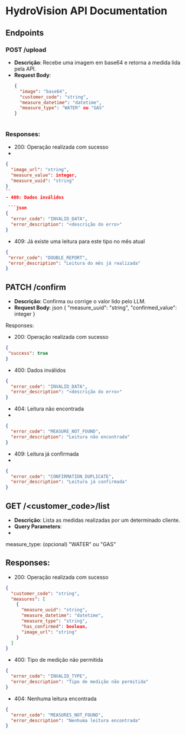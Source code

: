 # HydroVision API Documentation

## Endpoints

### POST /upload

- **Descrição**: Recebe uma imagem em base64 e retorna a medida lida pela API.
- **Request Body**:
  ```json
  {
    "image": "base64",
    "customer_code": "string",
    "measure_datetime": "datetime",
    "measure_type": "WATER" ou "GAS"
  }
         

### Responses:
- 200: Operação realizada com sucesso
- 
```json
{
  "image_url": "string",
  "measure_value": integer,
  "measure_uuid": "string"
}
``
- 400: Dados inválidos

 ```json
{
  "error_code": "INVALID_DATA",
  "error_description": "<descrição do erro>"
}
```
- 409: Já existe uma leitura para este tipo no mês atual
 ```json
{
  "error_code": "DOUBLE_REPORT",
  "error_description": "Leitura do mês já realizada"
}
````


## PATCH /confirm

- **Descrição**: Confirma ou corrige o valor lido pelo LLM.
- **Request Body**:
json
{
  "measure_uuid": "string",
  "confirmed_value": integer
}

Responses:

- 200: Operação realizada com sucesso
 ```json
{
  "success": true
}
```
- 400: Dados inválidos

```json
{
  "error_code": "INVALID_DATA",
  "error_description": "<descrição do erro>"
}
```
- 404: Leitura não encontrada
- 
```json
{
  "error_code": "MEASURE_NOT_FOUND",
  "error_description": "Leitura não encontrada"
}
````
- 409: Leitura já confirmada
- 
```json
{
  "error_code": "CONFIRMATION_DUPLICATE",
  "error_description": "Leitura já confirmada"
}
```
## GET /<customer_code>/list
- **Descrição**: Lista as medidas realizadas por um determinado cliente.
- **Query Parameters**:
- 
measure_type: (opcional) "WATER" ou "GAS"

## Responses:

- 200: Operação realizada com sucesso
```json
{
  "customer_code": "string",
  "measures": [
    {
      "measure_uuid": "string",
      "measure_datetime": "datetime",
      "measure_type": "string",
      "has_confirmed": boolean,
      "image_url": "string"
    }
  ]
}
```
- 400: Tipo de medição não permitida
```json
{
  "error_code": "INVALID_TYPE",
  "error_description": "Tipo de medição não permitida"
}
````
- 404: Nenhuma leitura encontrada
```json
{
  "error_code": "MEASURES_NOT_FOUND",
  "error_description": "Nenhuma leitura encontrada"
}
```
